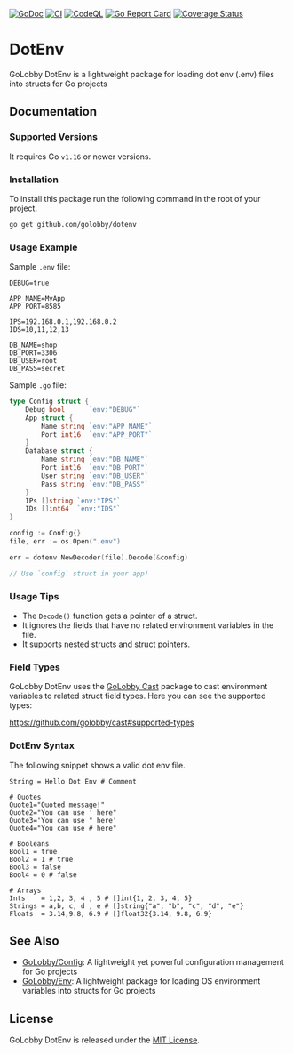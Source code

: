 [![GoDoc](https://godoc.org/github.com/golobby/dotenv?status.svg)](https://godoc.org/github.com/golobby/dotenv)
[![CI](https://github.com/golobby/dotenv/actions/workflows/ci.yml/badge.svg)](https://github.com/golobby/dotenv/actions/workflows/ci.yml)
[![CodeQL](https://github.com/golobby/dotenv/workflows/CodeQL/badge.svg)](https://github.com/golobby/dotenv/actions?query=workflow%3ACodeQL)
[![Go Report Card](https://goreportcard.com/badge/github.com/golobby/dotenv)](https://goreportcard.com/report/github.com/golobby/dotenv)
[![Coverage Status](https://coveralls.io/repos/github/golobby/dotenv/badge.svg?v=1)](https://coveralls.io/github/golobby/dotenv)

# DotEnv
GoLobby DotEnv is a lightweight package for loading dot env (.env) files into structs for Go projects

## Documentation
### Supported Versions
It requires Go `v1.16` or newer versions.

### Installation
To install this package run the following command in the root of your project.

```bash
go get github.com/golobby/dotenv
```

### Usage Example
Sample `.env` file:

```env
DEBUG=true

APP_NAME=MyApp
APP_PORT=8585

IPS=192.168.0.1,192.168.0.2
IDS=10,11,12,13

DB_NAME=shop
DB_PORT=3306
DB_USER=root
DB_PASS=secret
```

Sample `.go` file:

```go
type Config struct {
    Debug bool      `env:"DEBUG"`
    App struct {
        Name string `env:"APP_NAME"`
        Port int16  `env:"APP_PORT"`
    }
    Database struct {
        Name string `env:"DB_NAME"`
        Port int16  `env:"DB_PORT"`
        User string `env:"DB_USER"`
        Pass string `env:"DB_PASS"`
    }
    IPs []string `env:"IPS"`
	IDs []int64  `env:"IDS"`
}

config := Config{}
file, err := os.Open(".env")

err = dotenv.NewDecoder(file).Decode(&config)

// Use `config` struct in your app!
```

### Usage Tips
* The `Decode()` function gets a pointer of a struct.
* It ignores the fields that have no related environment variables in the file.
* It supports nested structs and struct pointers.

### Field Types
GoLobby DotEnv uses the [GoLobby Cast](https://github.com/golobby/cast) package to cast environment variables to related struct field types.
Here you can see the supported types:

https://github.com/golobby/cast#supported-types

### DotEnv Syntax
The following snippet shows a valid dot env file.

```env
String = Hello Dot Env # Comment

# Quotes
Quote1="Quoted message!"
Quote2="You can use ' here"
Quote3='You can use " here'
Quote4="You can use # here"

# Booleans
Bool1 = true
Bool2 = 1 # true
Bool3 = false
Bool4 = 0 # false

# Arrays
Ints    = 1,2, 3, 4 , 5 # []int{1, 2, 3, 4, 5}
Strings = a,b, c, d , e # []string{"a", "b", "c", "d", "e"}
Floats  = 3.14,9.8, 6.9 # []float32{3.14, 9.8, 6.9}

```

## See Also
* [GoLobby/Config](https://github.com/golobby/config):
  A lightweight yet powerful configuration management for Go projects
* [GoLobby/Env](https://github.com/golobby/env):
  A lightweight package for loading OS environment variables into structs for Go projects

## License
GoLobby DotEnv is released under the [MIT License](http://opensource.org/licenses/mit-license.php).
